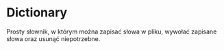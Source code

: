 # Dictionary
Prosty słownik, w którym można zapisać słowa w pliku, wywołać zapisane słowa oraz usunąć niepotrzebne. 
